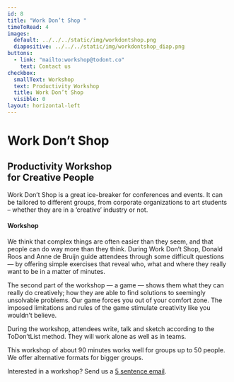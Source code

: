 ```yaml
---
id: 8
title: "Work Don’t Shop "
timeToRead: 4
images:
  default: ../../../static/img/workdontshop.png
  diapositive: ../../../static/img/workdontshop_diap.png
buttons:
  - link: "mailto:workshop@todont.co"
    text: Contact us
checkbox:
  smallText: Workshop
  text: Productivity Workshop
  title: Work Don’t Shop
  visible: 0
layout: horizontal-left
---
```


# Work Don’t Shop

## Productivity Workshop<br/>for Creative People

Work Don’t Shop is a great ice-breaker for conferences and events. It can be tailored to different groups, from corporate organizations to art students – whether they are in a ‘creative’ industry or not.

#### Workshop

We think that complex things are often easier than they seem, and that people can do way more than they think. During Work Don’t Shop, Donald Roos and Anne de Bruijn guide attendees through some difficult questions — by offering simple exercises that reveal who, what and where they really want to be in a matter of minutes.

The second part of the workshop — a game — shows them what they can really do creatively; how they are able to find solutions to seemingly unsolvable problems. Our game forces you out of your comfort zone. The imposed limitations and rules of the game stimulate creativity like you wouldn’t believe.

During the workshop, attendees write, talk and sketch according to the ToDon’tList method. They will work alone as well as in teams.

This workshop of about 90 minutes works well for groups up to 50 people. We offer alternative formats for bigger groups.

Interested in a workshop? Send us a <a data-scroll href="#mail">5 sentence email</a>.
